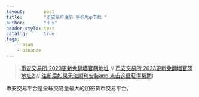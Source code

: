 ```yaml
---
layout:       post
title:        "币安账户注册 手机App下载 "
author:       "Hux"
header-style: text
catalog:      true
tags:
    - bian
    - binance
---
```


>  [币安交易所 2023更新免翻墙官网地址]([https://zhuanlan.zhihu.com/p/373065151](https://accounts.bitechan.wiki/zh-CN/register?ref=188689088)) //
>  [币安交易所 2023更新免翻墙官网地址2]([https://zhuanlan.zhihu.com/p/373065151](https://accounts.bitechan.cloud/zh-CN/register?ref=188689088)) //
>  [注册后如果无法顺利安装app 点击这里获得帮助]([binance-bian.com/帮助/))


币安交易平台是全球交易量最大的加密货币交易平台。
